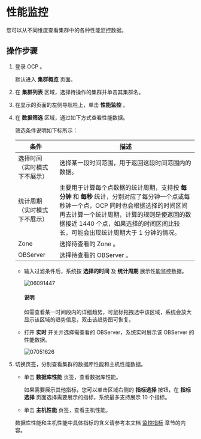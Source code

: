 性能监控 
=========================

您可以从不同维度查看集群中的各种性能监控数据。

操作步骤 
-------------------------

1. 登录 OCP 。

   默认进入 **集群概览** 页面。
   

2. 在 **集群列表** 区域，选择待操作的集群并单击其集群名。

   

3. 在显示的页面的左侧导航栏上，单击 **性能监控** 。

   

4. 在 **数据筛选** 区域，通过如下方式查看性能数据。

   筛选条件说明如下标所示：
   

   |     **条件**     |                                                                      **描述**                                                                      |
   |----------------|--------------------------------------------------------------------------------------------------------------------------------------------------|
   | 选择时间（实时模式下不展示） | 选择某一段时间范围，用于返回这段时间范围内的数据。                                                                                                                        |
   | 统计周期（实时模式下不展示） | 主要用于计算每个点数据的统计周期，支持按 **每分钟** 和 **每秒** 统计，分别对应了每分钟一个点或每秒钟一个点，OCP 同时也会根据选择的时间区间再去计算一个统计周期，计算的规则是使返回的数据接近 1440 个点，如果选择的时间区间比较长，可能会出现统计周期大于 1 分钟的情况。 |
   | Zone           | 选择待查看的 Zone 。                                                                                                                                    |
   | OBServer       | 选择待查看的 OBServer 。                                                                                                                                |

   
   * 输入过滤条件后，系统按 **选择的时间** 及 **统计周期** 展示性能监控数据。
   
      ![06091447](https://help-static-aliyun-doc.aliyuncs.com/assets/img/zh-CN/3821624261/p282371.png)

     <main id="notice" type='explain'><h4>说明</h4><p>如需查看某一时间段内的详细趋势，可鼠标拖拽选中该区域，系统会放大显示该区域的趋势信息，双击该趋势图可恢复。</p></main>

     
     
   
   * 打开 **实时** 开关并选择需查看的 OBServer，系统实时展示该 OBServer 的性能数据。
   
      ![07051626](https://help-static-aliyun-doc.aliyuncs.com/assets/img/zh-CN/6114455261/p291431.png)

     
   

   

5. 切换页签，分别查看集群的数据库性能和主机性能数据。

   * 单击 **数据库性能** 页签，查看数据库性能。

     如果需要展示其他指标，您可以单击区域右侧的 **指标选择** 按钮，在 **指标选择** 页面选择需要展示的指标，系统最多支持展示 10 个指标。
     
   
   * 单击 **主机性能** 页签，查看主机性能。

     
   

   

   数据库性能和主机性能中具体指标的含义请参考本文档 [监控指标](../12.appendix/8.monitoring-metrics.md) 章节的内容。
   




